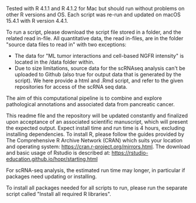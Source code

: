 Tested with R 4.1.1 and R 4.1.2 for Mac but should run without problems on other R versions and OS. Each script was re-run and updated on macOS 15.4.1 with R version 4.4.1. 

To run a script, please download the script file stored in a folder, and the related read in-file. All quantitative data, the read in-files,  are in the folder "source data files to read in" with two exceptions:
 - The data for "ML tumor interactions and cell-based NGFR intensity" is located in the /data folder within.
 - Due to size limitations, source data for the scRNAseq analysis can't be uploaded to Github (also true for output data that is generated by the script). We here provide a html and .Rmd script, and refer to the given repositories for access of the scRNA seq data.

The aim of this computational pipeline is to combine and explore pathological annotations and associated data from pancreatic cancer.

This readme file and the repository will be updated constantly and finalized upon acceptance of an associated scientific manuscript, which will present the expected output. 
Expect install time and run time is 4 hours, excluding installing dependencies. To install R, please follow the guides provided by The Comprehensive R Archive Network (CRAN) which suits your location and operating system: https://cran.r-project.org/mirrors.html. The download and basic usage of Rstudio is described at: https://rstudio-education.github.io/hopr/starting.html 

For scRNA-seq analysis, the estimated run time may longer, in particular if packages need updating or installing.

To install all packages needed for all scripts to run, please run the separate script called "Install all required R libraries".
